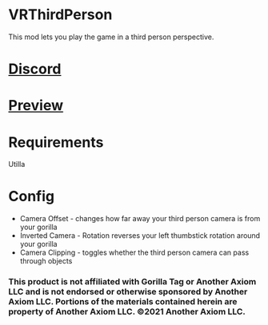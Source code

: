 # VRThirdPerson

This mod lets you play the game in a third person perspective.
<br>
# [Discord](https://discord.com/invite/zVpbtgmehp) 
# [Preview](https://www.youtube.com/@huskygt)
# Requirements
Utilla
# Config
* Camera Offset - changes how far away your third person camera is from your gorilla
* Inverted Camera - Rotation reverses your left thumbstick rotation around your gorilla
* Camera Clipping - toggles whether the third person camera can pass through objects

### This product is not affiliated with Gorilla Tag or Another Axiom LLC and is not endorsed or otherwise sponsored by Another Axiom LLC. Portions of the materials contained herein are property of Another Axiom LLC. ©2021 Another Axiom LLC.
